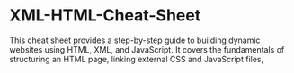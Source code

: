 # XML-HTML-Cheat-Sheet
This cheat sheet provides a step-by-step guide to building dynamic websites using HTML, XML, and JavaScript. It covers the fundamentals of structuring an HTML page, linking external CSS and JavaScript files,
